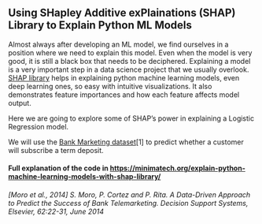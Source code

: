 ## Using SHapley Additive exPlainations (SHAP) Library to Explain Python ML Models
Almost always after developing an ML model, we find ourselves in a position where we need to explain this model. Even when the model is very good, it is still a black box that needs to be deciphered. Explaining a model is a very important step in a data science project that we usually overlook. [SHAP library](https://github.com/slundberg/shap) helps in explaining python machine learning models, even deep learning ones, so easy with intuitive visualizations. It also demonstrates feature importances and how each feature affects model output.

Here we are going to explore some of SHAP’s power in explaining a Logistic Regression model.

We will use the [Bank Marketing dataset](https://archive.ics.uci.edu/ml/datasets/Bank+Marketing#)[1] to predict whether a customer will subscribe a term deposit.

#### Full explanation of the code in https://minimatech.org/explain-python-machine-learning-models-with-shap-library/

###### [Moro et al., 2014] S. Moro, P. Cortez and P. Rita. A Data-Driven Approach to Predict the Success of Bank Telemarketing. Decision Support Systems, Elsevier, 62:22-31, June 2014

